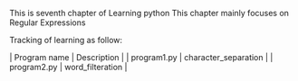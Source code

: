 This is seventh chapter of Learning python
This chapter mainly focuses on Regular Expressions

Tracking of learning as follow:

| Program name | Description |
| program1.py | character_separation |
| program2.py | word_filteration |
